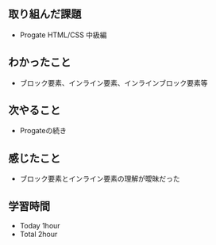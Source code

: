 ## 取り組んだ課題
- Progate HTML/CSS 中級編
## わかったこと
- ブロック要素、インライン要素、インラインブロック要素等
## 次やること
- Progateの続き
## 感じたこと
- ブロック要素とインライン要素の理解が曖昧だった
## 学習時間
- Today 1hour
- Total 2hour
